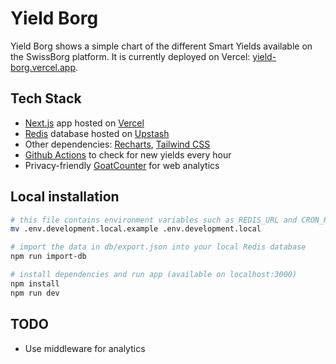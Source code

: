 # Yield Borg

Yield Borg shows a simple chart of the different Smart Yields available on the SwissBorg platform. It is currently deployed on Vercel: [yield-borg.vercel.app](https://yield-borg.vercel.app).

## Tech Stack

* [Next.js](https://nextjs.org) app hosted on [Vercel](https://vercel.com)
* [Redis](https://redis.io) database hosted on [Upstash](https://www.upstash.com)
* Other dependencies: [Recharts](https://recharts.org/), [Tailwind CSS](https://tailwindcss.com)
* [Github Actions](https://github.com/features/actions) to check for new yields every hour
* Privacy-friendly [GoatCounter](https://www.goatcounter.com) for web analytics

## Local installation

```sh
# this file contains environment variables such as REDIS_URL and CRON_KEY
mv .env.development.local.example .env.development.local

# import the data in db/export.json into your local Redis database
npm run import-db

# install dependencies and run app (available on localhost:3000)
npm install
npm run dev
```

## TODO

* Use middleware for analytics
